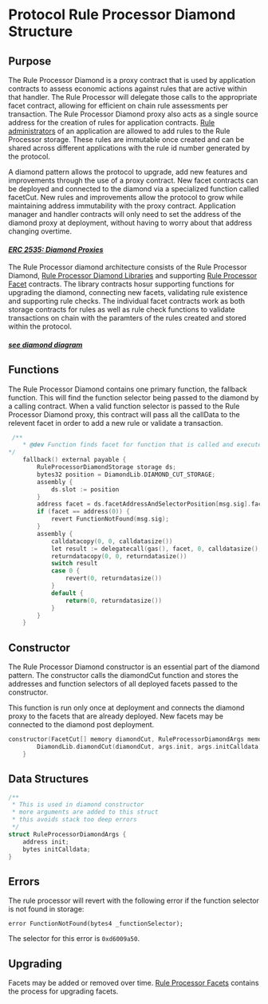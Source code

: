 # Protocol Rule Processor Diamond Structure 

## Purpose

The Rule Processor Diamond is a proxy contract that is used by application contracts to assess economic actions against rules that are active within that handler. The Rule Processor will delegate those calls to the appropriate facet contract, allowing for efficient on chain rule assessments per transaction. The Rule Processor Diamond proxy also acts as a single source address for the creation of rules for application contracts. [Rule administrators](../permissions/ADMIN-ROLES.md) of an application are allowed to add rules to the Rule Processor storage. These rules are immutable once created and can be shared across different applications with the rule id number generated by the protocol. 

A diamond pattern allows the protocol to upgrade, add new features and improvements through the use of a proxy contract. New facet contracts can be deployed and connected to the diamond via a specialized function called facetCut. New rules and improvements allow the protocol to grow while maintaining address immutability with the proxy contract. Application manager and handler contracts will only need to set the address of the diamond proxy at deployment, without having to worry about that address changing overtime.  
#### *[ERC 2535: Diamond Proxies](https://eips.ethereum.org/EIPS/eip-2535)*

The Rule Processor diamond architecture consists of the Rule Processor Diamond, [Rule Processor Diamond Libraries](./RULE-PROCESSOR-LIBRARIES.md) and supporting [Rule Processor Facet](./RULE-PROCESSOR-FACETS.md) contracts. The library contracts hosur supporting functions for upgrading the diamond, connecting new facets, validating rule existence and supporting rule checks. The individual facet contracts work as both storage contracts for rules as well as rule check functions to validate transactions on chain with the paramters of the rules created and stored within the protocol. 

#### *[see diamond diagram](../images/ProtocolOverview.png)*

## Functions 

The Rule Processor Diamond contains one primary function, the fallback function. This will find the function selector being passed to the diamond by a calling contract. When a valid function selector is passed to the Rule Processor Diamond proxy, this contract will pass all the callData to the relevent facet in order to add a new rule or validate a transaction. 

```c
 /**
    * @dev Function finds facet for function that is called and execute the function if a facet is found and return any value.
*/
    fallback() external payable {
        RuleProcessorDiamondStorage storage ds;
        bytes32 position = DiamondLib.DIAMOND_CUT_STORAGE;
        assembly {
            ds.slot := position
        }
        address facet = ds.facetAddressAndSelectorPosition[msg.sig].facetAddress;
        if (facet == address(0)) {
            revert FunctionNotFound(msg.sig);
        }
        assembly {
            calldatacopy(0, 0, calldatasize())
            let result := delegatecall(gas(), facet, 0, calldatasize(), 0, 0)
            returndatacopy(0, 0, returndatasize())
            switch result
            case 0 {
                revert(0, returndatasize())
            }
            default {
                return(0, returndatasize())
            }
        }
    }
```

## Constructor  

The Rule Processor Diamond constructor is an essential part of the diamond pattern. The constructor calls the diamondCut function and stores the addresses and function selectors of all deployed facets passed to the constructor. 

This function is run only once at deployment and connects the diamond proxy to the facets that are already deployed. New facets may be connected to the diamond post deployment. 

```c
constructor(FacetCut[] memory diamondCut, RuleProcessorDiamondArgs memory args) payable {
        DiamondLib.diamondCut(diamondCut, args.init, args.initCalldata);
    }
```

## Data Structures 

```c
/**
 * This is used in diamond constructor
 * more arguments are added to this struct
 * this avoids stack too deep errors
 */
struct RuleProcessorDiamondArgs {
    address init;
    bytes initCalldata;
}
```

## Errors 
The rule processor will revert with the following error if the function selector is not found in storage: 

```
error FunctionNotFound(bytes4 _functionSelector);
```

The selector for this error is `0xd6009a50`.


## Upgrading 
Facets may be added or removed over time. [Rule Processor Facets](./RULE-PROCESSOR-FACETS.md) contains the process for upgrading facets. 